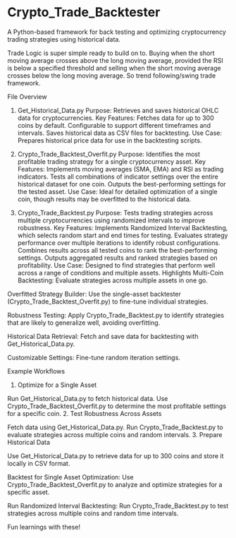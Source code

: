 # Crypto_Trade_Backtester
A Python-based framework for back testing and optimizing cryptocurrency trading strategies using historical data.

Trade Logic is super simple ready to build on to.
Buying when the short moving average crosses above the long moving average, provided the RSI is below a specified threshold and selling when the short moving average crosses below the long moving average.
So trend following/swing trade framework.

File Overview
1. Get_Historical_Data.py
Purpose:
Retrieves and saves historical OHLC data for cryptocurrencies.
Key Features:
Fetches data for up to 300 coins by default.
Configurable to support different timeframes and intervals.
Saves historical data as CSV files for backtesting.
Use Case:
Prepares historical price data for use in the backtesting scripts.

3. Crypto_Trade_Backtest_Overfit.py
Purpose:
Identifies the most profitable trading strategy for a single cryptocurrency asset.
Key Features:
Implements moving averages (SMA, EMA) and RSI as trading indicators.
Tests all combinations of indicator settings over the entire historical dataset for one coin.
Outputs the best-performing settings for the tested asset.
Use Case:
Ideal for detailed optimization of a single coin, though results may be overfitted to the historical data.

5. Crypto_Trade_Backtest.py
Purpose:
Tests trading strategies across multiple cryptocurrencies using randomized intervals to improve robustness.
Key Features:
Implements Randomized Interval Backtesting, which selects random start and end times for testing.
Evaluates strategy performance over multiple iterations to identify robust configurations.
Combines results across all tested coins to rank the best-performing settings.
Outputs aggregated results and ranked strategies based on profitability.
Use Case:
Designed to find strategies that perform well across a range of conditions and multiple assets.
Highlights
Multi-Coin Backtesting:
Evaluate strategies across multiple assets in one go.

Overfitted Strategy Builder:
Use the single-asset backtester (Crypto_Trade_Backtest_Overfit.py) to fine-tune individual strategies.

Robustness Testing:
Apply Crypto_Trade_Backtest.py to identify strategies that are likely to generalize well, avoiding overfitting.

Historical Data Retrieval:
Fetch and save data for backtesting with Get_Historical_Data.py.

Customizable Settings:
Fine-tune random iteration settings.

Example Workflows
1. Optimize for a Single Asset

Run Get_Historical_Data.py to fetch historical data.
Use Crypto_Trade_Backtest_Overfit.py to determine the most profitable settings for a specific coin.
2. Test Robustness Across Assets

Fetch data using Get_Historical_Data.py.
Run Crypto_Trade_Backtest.py to evaluate strategies across multiple coins and random intervals.
3. Prepare Historical Data

Use Get_Historical_Data.py to retrieve data for up to 300 coins and store it locally in CSV format.

Backtest for Single Asset Optimization:
Use Crypto_Trade_Backtest_Overfit.py to analyze and optimize strategies for a specific asset.

Run Randomized Interval Backtesting:
Run Crypto_Trade_Backtest.py to test strategies across multiple coins and random time intervals.

Fun learnings with these!





